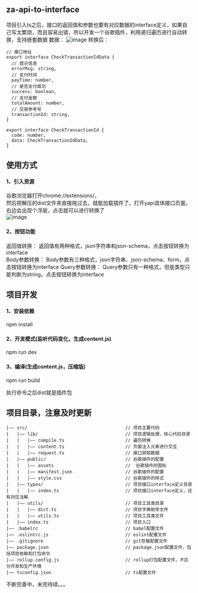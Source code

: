 ## za-api-to-interface

项目引入ts之后，接口的返回值和参数也要有对应数据的interface定义，如果自己写太繁琐，而且容易出错，所以开发一个谷歌插件，利用递归遍历进行自动转换，支持嵌套数据
数据：
![image](https://photo.zastatic.com/images/common-cms/it/20220106/1641458852002_704649_t.png)
转换后：

```
// 接口地址
export interface CheckTransactionIdData {
  // 提示信息 
  errorMsg: string, 
  // 支付时间 
  payTime: number, 
  // 是否支付成功 
  success: boolean, 
  // 支付金额 
  totalAmount: number, 
  // 交易参考号 
  transactionId: string, 
} 

export interface CheckTransactionId {
  code: number, 
  data: CheckTransactionIdData, 
}
```

 


## 使用方式

####  1、引入资源
谷歌浏览器打开chrome://extensions/，  
然后把解压的dist文件夹直接拖过去，就能加载插件了。打开yapi具体接口页面，右边会出现个浮层，点击就可以进行转换了  
![image](https://photo.zastatic.com/images/common-cms/it/20220106/1641459812069_323645_t.jpg)

####   2、按钮功能

返回值转换：
返回值有两种格式，json字符串和json-schema，点击按钮转换为interface  
Body参数转换：
Body参数有三种格式，json字符串、json-schema、form，点击按钮转换为interface
Query参数转换：
Query参数只有一种格式，但是类型只能判断为string，点击按钮转换为interface



## 项目开发

#### 1、安装依赖
  npm install

#### 2、开发模式(监听代码变化，生成content.js)
  npm run dev

#### 3、编译(生成content.js，压缩版)
  npm run build

执行命令之后dist就是插件包


## 项目目录，注意及时更新

```
|—— src/                                     // 项目主要代码
|   |—— lib/                                 // 项目逻辑处理，核心代码目录
|   |   |—— compile.ts                       // 遍历转换
|   |   |—— content.ts                       // 页面注入元素进行交互
|   |   |—— request.ts                       // 接口获取数据
|   |—— public/                              // 谷歌插件的配置
|   |   |—— assets                           //  谷歌插件的图标
|   |   |—— manifest.json                    // 谷歌插件的配置
|   |   |—— style.css                        // 谷歌插件的样式
|   |—— types/                               // 项目接口interface定义目录
|   |   |—— index.ts                         // 项目接口interface定义，还有对应注解
|   |—— utils/                               // 项目工具类目录
|   |   |—— dict.ts                          // 项目字典枚举文件
|   |   |—— utils.ts                         // 项目工具类文件
|   |—— index.ts                             // 项目入口
|—— .babelrc                                 // babel配置文件
|—— .eslintrc.js                             // eslint配置文件
|—— .gitignore                               // git忽略配置文件
|—— package.json                             // package.json配置文件，包括项目依赖和打包命令
|—— rollup.config.js                         // rollup打包配置文件，不区分开发和生产环境
|—— tsconfig.json                            // ts配置文件
```

不断完善中，未完待续。。。

